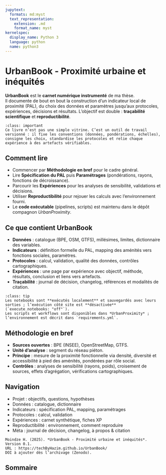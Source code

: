 ```yaml
---
jupytext:
  formats: md:myst
  text_representation:
    extension: .md
    format_name: myst
kernelspec:
  display_name: Python 3
  language: python
  name: python3
---
```


# UrbanBook - Proximité urbaine et inéquités

**UrbanBook** est le **carnet numérique instrumenté** de ma thèse.  
Il documente de bout en bout la construction d’un indicateur local de proximité (PAL), du choix des données et paramètres jusqu’aux protocoles, expériences, décisions et résultats. L’objectif est double : **traçabilité scientifique** et **reproductibilité**.

```{admonition} Positionnement
:class: important
Ce livre n’est pas une simple vitrine. C’est un outil de travail versionné : il fixe les conventions (données, pondérations, échelles), consigne les choix, standardise les protocoles et relie chaque expérience à des artefacts vérifiables.
```

## Comment lire

* Commencer par **Méthodologie en bref** pour le cadre général.
* Lire **Spécification du PAL** puis **Paramétrages** (pondérations, rayons, fonctions de décroissance).
* Parcourir les **Expériences** pour les analyses de sensibilité, validations et décisions.
* Utiliser **Reproductibilité** pour rejouer les calculs avec l’environnement fourni.
* Le **code exécutable** (pipelines, scripts) est maintenu dans le dépôt compagnon *UrbanProximity*.

## Ce que contient UrbanBook

* **Données** : catalogue (BPE, OSM, GTFS), millésimes, limites, dictionnaire des variables.
* **Indicateurs** : définition formelle du PAL, mapping des aménités vers fonctions sociales, paramètres.
* **Protocoles** : calcul, validation, qualité des données, contrôles cartographiques.
* **Expériences** : une page par expérience avec objectif, méthode, résultats, conclusion et liens vers artefacts.
* **Traçabilité** : journal de décision, changelog, références et modalités de citation.

```{admonition} Reproductibilité
:class: tip
Les notebooks sont **exécutés localement** et sauvegardés avec leurs sorties ; l’exécution côté site est **désactivée** (`execute_notebooks: "off"`).  
Les scripts et workflows sont disponibles dans *UrbanProximity* ; l’environnement est décrit dans `requirements.yml`.
```

## Méthodologie en bref

* **Sources ouvertes** : BPE (INSEE), OpenStreetMap, GTFS.
* **Unité d’analyse** : segment du réseau piéton.
* **Principe** : mesure de la proximité fonctionnelle via densité, diversité et accessibilité à pied des aménités, pondérées par rôle social.
* **Contrôles** : analyses de sensibilité (rayons, poids), croisement de sources, effets d’agrégation, vérifications cartographiques.

## Navigation

* Projet : objectifs, questions, hypothèses
* Données : catalogue, dictionnaire
* Indicateurs : spécification PAL, mapping, paramétrages
* Protocoles : calcul, validation
* Expériences : carnet synthétique, fiches XP
* Reproductibilité : environnement, comment reproduire
* Méta : journal de décision, changelog, à propos & citation

```{admonition} Citer ce livre
Moindze H. (2025). *UrbanBook - Proximité urbaine et inéquités*. Version 0.1.  
URL : https://techByHazim.github.io/UrbanBook/  
DOI à ajouter dès l’archivage (Zenodo).
```

## Sommaire

```{tableofcontents}
```
